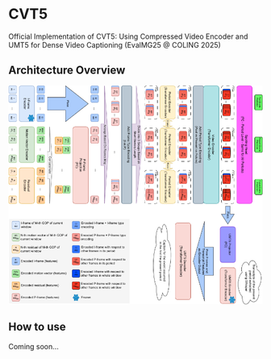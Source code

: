 # CVT5
Official Implementation of CVT5: Using Compressed Video Encoder and UMT5 for Dense Video Captioning (EvalMG25 @ COLING 2025)

## Architecture Overview

![architecture](assets/CVT5.png)

## How to use

Coming soon...
